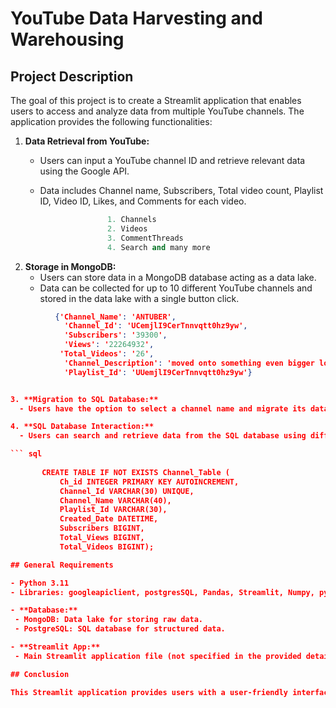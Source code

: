 # YouTube Data Harvesting and Warehousing

## Project Description

The goal of this project is to create a Streamlit application that enables users to access and analyze data from multiple YouTube channels. The application provides the following functionalities:

1. **Data Retrieval from YouTube:**
   - Users can input a YouTube channel ID and retrieve relevant data using the Google API.
   - Data includes Channel name, Subscribers, Total video count, Playlist ID, Video ID, Likes, and Comments for each video.
  
  
     ``` py
                    1. Channels
                    2. Videos 
                    3. CommentThreads
                    4. Search and many more

2. **Storage in MongoDB:**
   - Users can store data in a MongoDB database acting as a data lake.
   - Data can be collected for up to 10 different YouTube channels and stored in the data lake with a single button click.

 ``` json
           {'Channel_Name': 'ANTUBER',
             'Channel_Id': 'UCemjlI9CerTnnvqtt0hz9yw',
             'Subscribers': '39300',
             'Views': '22264932',
            'Total_Videos': '26',
             'Channel_Description': 'moved onto something even bigger lol\n- rr, ag\n',
             'Playlist_Id': 'UUemjlI9CerTnnvqtt0hz9yw'}


3. **Migration to SQL Database:**
   - Users have the option to select a channel name and migrate its data from the data lake to a SQL database as tables.

4. **SQL Database Interaction:**
   - Users can search and retrieve data from the SQL database using different search options, including joining tables to get channel details.

 ``` sql
           
        CREATE TABLE IF NOT EXISTS Channel_Table (
            Ch_id INTEGER PRIMARY KEY AUTOINCREMENT,
            Channel_Id VARCHAR(30) UNIQUE,
            Channel_Name VARCHAR(40),
            Playlist_Id VARCHAR(30),
            Created_Date DATETIME,
            Subscribers BIGINT,
            Total_Views BIGINT,
            Total_Videos BIGINT);

## General Requirements

- Python 3.11
- Libraries: googleapiclient, postgresSQL, Pandas, Streamlit, Numpy, pymongo, requests.

- **Database:**
  - MongoDB: Data lake for storing raw data.
  - PostgreSQL: SQL database for structured data.

- **Streamlit App:**
  - Main Streamlit application file (not specified in the provided details).

## Conclusion

This Streamlit application provides users with a user-friendly interface to interact with YouTube data, store it in different databases, and perform data analysis. The integration of MongoDB and PostgreSQL ensures a flexible and structured approach to data warehousing. Users can easily navigate through the application to retrieve valuable insights from YouTube channels.
